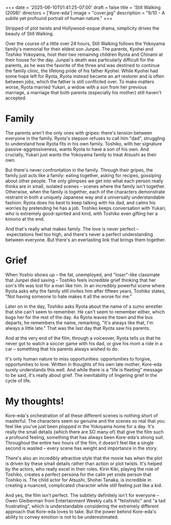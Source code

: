 +++
date = '2025-06-10T01:41:25-07:00'
draft = false
title = 'Still Walking (2008)'
directors = ['Kore-eda']
image = "cover.jpg"
description = "9/10 - A subtle yet profound portrait of human nature."
+++

Stripped of plot twists and Hollywood-esque drama, simplicity drives the beauty of Still Walking.

Over the course of a little over 24 hours, Still Walking follows the Yokoyama family's memorial for their eldest son Junpei. The parents, Kyohei and Toshiko Yokoyama, host their two remaining children Ryota and Chinami at their house for the day. Junpei's death was particularly difficult for the parents, as he was the favorite of the three and was destined to continue the family clinic, the lifelong pride of his father Kyohei. While Kyohei had some hope left for Ryota, Ryota instead became an art restorer and is often between jobs, which the father is still conflicted over. To make matters worse, Ryota married Yukari, a widow with a son from her previous marriage, a marriage that both parents (especially his mother) still haven't accepted.

# Family

The parents aren't the only ones with gripes: there's tension between everyone in the family. Ryota's stepson refuses to call him "dad", struggling to understand how Ryota fits in his own family. Toshiko, with her signature passive-aggressiveness, wants Ryota to have a son of his own. And crucially, Yukari just wants the Yokoyama family to treat Atsushi as their own. 

But there's never confrontation in the family. Through their gripes, the family just acts like a family: eating together, asking for recipes, gossiping about other people. The only glimpses we get into what each person really thinks are in small, isolated scenes – scenes where the family isn't together. Otherwise, when the family is together, each of the characters demonstrate restraint in both a uniquely Japanese way and a universally understandable fashion. Ryota does his best to keep talking with his dad, and calms his worries by pretending he has a job. Toshiko keeps conversation with Yukari, who is extremely good-spirited and kind, with Toshiko even gifting her a kimono at the end.

And that's really what makes family. The love is never perfect – expectations feel too high, and there's never a perfect understanding between everyone. But there's an everlasting link that brings them together.

# Grief

When Yoshio shows up – the fat, unemployed, and "loser"-like classmate that Junpei died saving – Toshiko feels incredible grief thinking that her son's life was lost for a man like him. In an incredibly powerful scene where Ryota asks why the family still invites him after fifteen years, Toshiko states, "Not having someone to hate makes it all the worse for me."

Later on in the day, Toshiko asks Ryota about the name of a sumo wrestler that she can't seem to remember. He can't seem to remember either, which bugs her for the rest of the day. As Ryota leaves the town and the bus departs, he remembers the name, remarking, "It's always like that, I'm always a little late." That was the last day that Ryota saw his parents.

And at the very end of the film, through a voiceover, Ryota tells us that he never got to watch a soccer game with his dad, or give his mom a ride in a car – something that his parents always wished to do.

It's only human nature to miss opportunities: opportunities to forgive, opportunities to love. Written in thoughts of his own late mother, Kore-eda surely understands this well. And while there is a "life is fleeting" message to be said, it's really about grief. The inevitability of lingering grief in the cycle of life.

# My thoughts!

Kore-eda's orchestration of all these different scenes is nothing short of masterful. The characters seem so genuine and the scenes so real that you feel like you've just been plopped in the Yokoyama home for a day. It's really the small details (which there are SO many of) that give the film such a profound feeling, something that has always been Kore-eda's strong suit. Throughout the entire two hours of the film, it doesn't feel like a single second is wasted – every scene has weight and importance in the story. 

There's also an incredibly attractive style that the movie has when the plot is driven by these small details rather than action or plot twists. It's helped by the actors, who really excel in their roles. Kirin Kiki, playing the role of Toshiko, creates a perfect persona for the calm yet snide person that Toshiko is. The child actor for Atsushi, Shohei Tanaka, is incredible in creating a nuanced, complicated character while still feeling just like a kid. 

And yes, the film isn't perfect. The subtlety definitely isn't for everyone – Owen Gleiberman from Entertainment Weekly calls it "fetishistic" and "a tad frustrating", which is understandable considering the extremely different approach that Kore-eda loves to take. But the power behind Kore-eda's ability to convey emotion is not to be underestimated.
